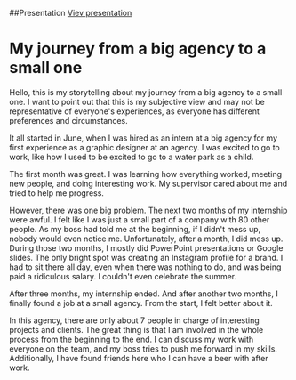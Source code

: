 ##Presentation
[Viev presentation](Storytelling.pdf)

# My journey from a big agency to a small one

Hello, this is my storytelling about my journey from a big agency to a small one. I want to point out that this is my subjective view and may not be representative of everyone's experiences, as everyone has different preferences and circumstances.

It all started in June, when I was hired as an intern at a big agency for my first experience as a graphic designer at an agency. I was excited to go to work, like how I used to be excited to go to a water park as a child.

The first month was great. I was learning how everything worked, meeting new people, and doing interesting work. My supervisor cared about me and tried to help me progress.

However, there was one big problem. The next two months of my internship were awful. I felt like I was just a small part of a company with 80 other people. As my boss had told me at the beginning, if I didn't mess up, nobody would even notice me. Unfortunately, after a month, I did mess up. During those two months, I mostly did PowerPoint presentations or Google slides. The only bright spot was creating an Instagram profile for a brand. I had to sit there all day, even when there was nothing to do, and was being paid a ridiculous salary. I couldn't even celebrate the summer.

After three months, my internship ended. And after another two months, I finally found a job at a small agency. From the start, I felt better about it.

In this agency, there are only about 7 people in charge of interesting projects and clients. The great thing is that I am involved in the whole process from the beginning to the end. I can discuss my work with everyone on the team, and my boss tries to push me forward in my skills. Additionally, I have found friends here who I can have a beer with after work.
